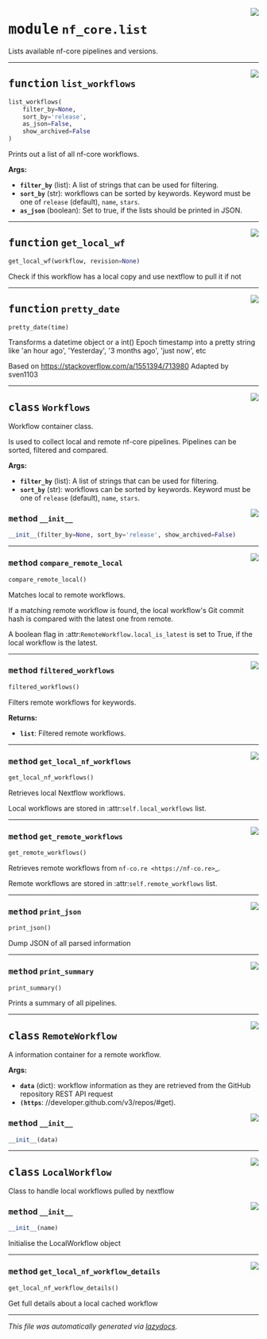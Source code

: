 <!-- markdownlint-disable -->

<a href="../../../../../../tools/nf_core/list.py#L0"><img align="right" style="float:right;" src="https://img.shields.io/badge/-source-cccccc?style=flat-square"></a>

# <kbd>module</kbd> `nf_core.list`

Lists available nf-core pipelines and versions.

---

<a href="../../../../../../tools/nf_core/list.py#L24"><img align="right" style="float:right;" src="https://img.shields.io/badge/-source-cccccc?style=flat-square"></a>

## <kbd>function</kbd> `list_workflows`

```python
list_workflows(
    filter_by=None,
    sort_by='release',
    as_json=False,
    show_archived=False
)
```

Prints out a list of all nf-core workflows.

**Args:**

- <b>`filter_by`</b> (list): A list of strings that can be used for filtering.
- <b>`sort_by`</b> (str): workflows can be sorted by keywords. Keyword must be one of `release` (default), `name`, `stars`.
- <b>`as_json`</b> (boolean): Set to true, if the lists should be printed in JSON.

---

<a href="../../../../../../tools/nf_core/list.py#L43"><img align="right" style="float:right;" src="https://img.shields.io/badge/-source-cccccc?style=flat-square"></a>

## <kbd>function</kbd> `get_local_wf`

```python
get_local_wf(workflow, revision=None)
```

Check if this workflow has a local copy and use nextflow to pull it if not

---

<a href="../../../../../../tools/nf_core/list.py#L386"><img align="right" style="float:right;" src="https://img.shields.io/badge/-source-cccccc?style=flat-square"></a>

## <kbd>function</kbd> `pretty_date`

```python
pretty_date(time)
```

Transforms a datetime object or a int() Epoch timestamp into a pretty string like 'an hour ago', 'Yesterday', '3 months ago', 'just now', etc

Based on https://stackoverflow.com/a/1551394/713980 Adapted by sven1103

---

<a href="../../../../../../tools/nf_core/list.py#L76"><img align="right" style="float:right;" src="https://img.shields.io/badge/-source-cccccc?style=flat-square"></a>

## <kbd>class</kbd> `Workflows`

Workflow container class.

Is used to collect local and remote nf-core pipelines. Pipelines can be sorted, filtered and compared.

**Args:**

- <b>`filter_by`</b> (list): A list of strings that can be used for filtering.
- <b>`sort_by`</b> (str): workflows can be sorted by keywords. Keyword must be one of `release` (default), `name`, `stars`.

<a href="../../../../../../tools/nf_core/list.py#L88"><img align="right" style="float:right;" src="https://img.shields.io/badge/-source-cccccc?style=flat-square"></a>

### <kbd>method</kbd> `__init__`

```python
__init__(filter_by=None, sort_by='release', show_archived=False)
```

---

<a href="../../../../../../tools/nf_core/list.py#L143"><img align="right" style="float:right;" src="https://img.shields.io/badge/-source-cccccc?style=flat-square"></a>

### <kbd>method</kbd> `compare_remote_local`

```python
compare_remote_local()
```

Matches local to remote workflows.

If a matching remote workflow is found, the local workflow's Git commit hash is compared with the latest one from remote.

A boolean flag in :attr:`RemoteWorkflow.local_is_latest` is set to True, if the local workflow is the latest.

---

<a href="../../../../../../tools/nf_core/list.py#L162"><img align="right" style="float:right;" src="https://img.shields.io/badge/-source-cccccc?style=flat-square"></a>

### <kbd>method</kbd> `filtered_workflows`

```python
filtered_workflows()
```

Filters remote workflows for keywords.

**Returns:**

- <b>`list`</b>: Filtered remote workflows.

---

<a href="../../../../../../tools/nf_core/list.py#L110"><img align="right" style="float:right;" src="https://img.shields.io/badge/-source-cccccc?style=flat-square"></a>

### <kbd>method</kbd> `get_local_nf_workflows`

```python
get_local_nf_workflows()
```

Retrieves local Nextflow workflows.

Local workflows are stored in :attr:`self.local_workflows` list.

---

<a href="../../../../../../tools/nf_core/list.py#L96"><img align="right" style="float:right;" src="https://img.shields.io/badge/-source-cccccc?style=flat-square"></a>

### <kbd>method</kbd> `get_remote_workflows`

```python
get_remote_workflows()
```

Retrieves remote workflows from `nf-co.re <https://nf-co.re>`\_.

Remote workflows are stored in :attr:`self.remote_workflows` list.

---

<a href="../../../../../../tools/nf_core/list.py#L266"><img align="right" style="float:right;" src="https://img.shields.io/badge/-source-cccccc?style=flat-square"></a>

### <kbd>method</kbd> `print_json`

```python
print_json()
```

Dump JSON of all parsed information

---

<a href="../../../../../../tools/nf_core/list.py#L186"><img align="right" style="float:right;" src="https://img.shields.io/badge/-source-cccccc?style=flat-square"></a>

### <kbd>method</kbd> `print_summary`

```python
print_summary()
```

Prints a summary of all pipelines.

---

<a href="../../../../../../tools/nf_core/list.py#L275"><img align="right" style="float:right;" src="https://img.shields.io/badge/-source-cccccc?style=flat-square"></a>

## <kbd>class</kbd> `RemoteWorkflow`

A information container for a remote workflow.

**Args:**

- <b>`data`</b> (dict): workflow information as they are retrieved from the GitHub repository REST API request
- <b>`(https`</b>: //developer.github.com/v3/repos/#get).

<a href="../../../../../../tools/nf_core/list.py#L283"><img align="right" style="float:right;" src="https://img.shields.io/badge/-source-cccccc?style=flat-square"></a>

### <kbd>method</kbd> `__init__`

```python
__init__(data)
```

---

<a href="../../../../../../tools/nf_core/list.py#L311"><img align="right" style="float:right;" src="https://img.shields.io/badge/-source-cccccc?style=flat-square"></a>

## <kbd>class</kbd> `LocalWorkflow`

Class to handle local workflows pulled by nextflow

<a href="../../../../../../tools/nf_core/list.py#L314"><img align="right" style="float:right;" src="https://img.shields.io/badge/-source-cccccc?style=flat-square"></a>

### <kbd>method</kbd> `__init__`

```python
__init__(name)
```

Initialise the LocalWorkflow object

---

<a href="../../../../../../tools/nf_core/list.py#L327"><img align="right" style="float:right;" src="https://img.shields.io/badge/-source-cccccc?style=flat-square"></a>

### <kbd>method</kbd> `get_local_nf_workflow_details`

```python
get_local_nf_workflow_details()
```

Get full details about a local cached workflow

---

_This file was automatically generated via [lazydocs](https://github.com/ml-tooling/lazydocs)._
